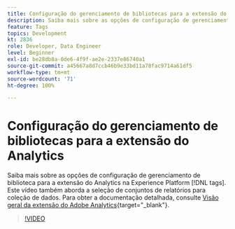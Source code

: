 ```yaml
---
title: Configuração do gerenciamento de bibliotecas para a extensão do Analytics
description: Saiba mais sobre as opções de configuração de gerenciamento de biblioteca para a extensão do Analytics na Experience Platform [!DNL tags]. Este vídeo também aborda a seleção de conjuntos de relatórios para coleção de dados.
feature: Tags
topics: Development
kt: 2836
role: Developer, Data Engineer
level: Beginner
exl-id: be28db8a-0de6-4f9f-ae2e-2337e86740a1
source-git-commit: a45667a8d7ccb46b9e33bd11a78fac9714a61df5
workflow-type: tm+mt
source-wordcount: '71'
ht-degree: 100%

---
```


# Configuração do gerenciamento de bibliotecas para a extensão do Analytics

Saiba mais sobre as opções de configuração de gerenciamento de biblioteca para a extensão do Analytics na Experience Platform [!DNL tags]. Este vídeo também aborda a seleção de conjuntos de relatórios para coleção de dados.  Para obter a documentação detalhada, consulte [Visão geral da extensão do Adobe Analytics](https://experienceleague.adobe.com/docs/experience-platform/tags/extensions/client/analytics/overview.html?lang=pt-BR){target="_blank"}.

>[!VIDEO](https://video.tv.adobe.com/v/27092/?quality=12&learn=on)
